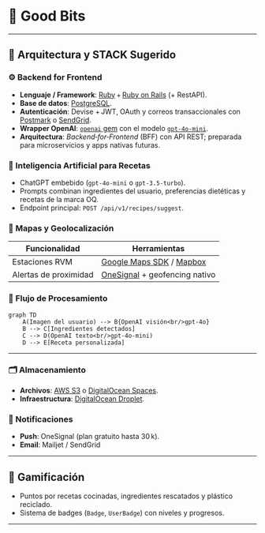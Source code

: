 # 🌱 Good Bits

---

## 🧠 Arquitectura y STACK Sugerido

### ⚙️ Backend for Frontend

* **Lenguaje / Framework**: [Ruby](https://www.ruby-lang.org/en/) + [Ruby on Rails](https://rubyonrails.org/) (+ RestAPI).  
* **Base de datos**: [PostgreSQL](https://www.postgresql.org/).  
* **Autenticación**: Devise + JWT, OAuth y correos transaccionales con [Postmark](https://postmarkapp.com/) o [SendGrid](https://sendgrid.com/).  
* **Wrapper OpenAI**: [`openai` gem](https://github.com/alexrudall/ruby-openai) con el modelo [`gpt‑4o‑mini`](https://platform.openai.com/docs/models/compare?model=gpt-4o).  
* **Arquitectura**: *Backend‑for‑Frontend* (BFF) con API REST; preparada para microservicios y apps nativas futuras.

### 🤖 Inteligencia Artificial para Recetas

* ChatGPT embebido (`gpt‑4o‑mini` o `gpt‑3.5‑turbo`).  
* Prompts combinan ingredientes del usuario, preferencias dietéticas y recetas de la marca OQ.  
* Endpoint principal: `POST /api/v1/recipes/suggest`.

### 📍 Mapas y Geolocalización

| Funcionalidad | Herramientas |
|---------------|--------------|
| Estaciones RVM | [Google Maps SDK](https://developers.google.com/maps/documentation) / [Mapbox](https://www.mapbox.com/) |
| Alertas de proximidad | [OneSignal](https://onesignal.com/) + geofencing nativo |

### 🧠 Flujo de Procesamiento

```mermaid
graph TD
    A(Imagen del usuario) --> B{OpenAI visión<br/>gpt‑4o}
    B --> C[Ingredientes detectados]
    C --> D(OpenAI texto<br/>gpt‑4o‑mini)
    D --> E[Receta personalizada]
```

---

### 🗂️ Almacenamiento

* **Archivos**: [AWS S3](https://aws.amazon.com/s3/) o [DigitalOcean Spaces](https://www.digitalocean.com/products/spaces).
* **Infraestructura**: [DigitalOcean Droplet](https://www.digitalocean.com/products/droplets/).

### 📢 Notificaciones

* **Push**: OneSignal (plan gratuito hasta 30 k).  
* **Email**: Mailjet / SendGrid

---

## 🏅 Gamificación

* Puntos por recetas cocinadas, ingredientes rescatados y plástico reciclado.  
* Sistema de badges (`Badge`, `UserBadge`) con niveles y progresos.

---
